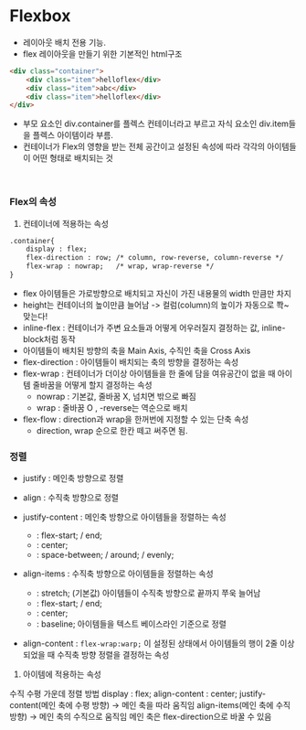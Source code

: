 # Flexbox
- 레이아웃 배치 전용 기능.
- flex 레이아웃을 만들기 위한 기본적인 html구조
```html
<div class="container">
    <div class="item">helloflex</div>
    <div class="item">abc</div>
    <div class="item">helloflex</div>
</div>
```
- 부모 요소인 div.container를 플렉스 컨테이너라고 부르고 자식 요소인 div.item들을 플렉스 아이템이라 부름.
- 컨테이너가 Flex의 영향을 받는 전체 공간이고 설정된 속성에 따라 각각의 아이템들이 어떤 형태로 배치되는 것
<br>

### Flex의 속성 
1. 컨테이너에 적용하는 속성
```html
.container{
    display : flex;
    flex-direction : row; /* column, row-reverse, column-reverse */
    flex-wrap : nowrap;   /* wrap, wrap-reverse */
}
```
- flex 아이템들은 가로방향으로 배치되고 자신이 가진 내용물의 width 만큼만 차지
- height는 컨테이너의 높이만큼 늘어남 -> 컬럼(column)의 높이가 자동으로 쫙~ 맞는다!
- inline-flex : 컨테이너가 주변 요소들과 어떻게 어우러질지 결정하는 값, inline-block처럼 동작
- 아이템들이 배치된 방향의 축을 Main Axis, 수직인 축을 Cross Axis
- flex-direction : 아이템들이 배치되는 축의 방향을 결정하는 속성
- flex-wrap : 컨테이너가 더이상 아이템들을 한 줄에 담을 여유공간이 없을 때 아이템 줄바꿈을 어떻게 할지 결정하는 속성
  - nowrap : 기본값, 줄바꿈 X, 넘치면 밖으로 빠짐
  - wrap : 줄바꿈 O , -reverse는 역순으로 배치
- flex-flow : direction과 wrap을 한꺼번에 지정할 수 있는 단축 속성
  - direction, wrap 순으로 한칸 떼고 써주면 됨.

### 정렬
- justify : 메인축 방향으로 정렬
- align : 수직축 방향으로 정렬

- justify-content : 메인축 방향으로 아이템들을 정렬하는 속성
  - : flex-start; / end; 
  - : center;
  - : space-between; / around; / evenly; 
- align-items : 수직축 방향으로 아이템들을 정렬하는 속성
  - : stretch; (기본값) 아이템들이 수직축 방향으로 끝까지 쭈욱 늘어남
  - : flex-start; / end;
  - : center;
  - : baseline; 아이템들을 텍스트 베이스라인 기준으로 정렬
- align-content : `flex-wrap:warp;` 이 설정된 상태에서 아이템들의 행이 2줄 이상 되었을 때 수직축 방향 정렬을 결정하는 속성


1. 아이템에 적용하는 속성

수직 수평 가운데 정렬 방법
display : flex;
align-content : center;
justify-content(메인 축에 수평 방향) -> 메인 축을 따라 움직임
align-items(메인 축에 수직 방향) -> 메인 축의 수직으로 움직임
메인 축은 flex-direction으로 바꿀 수 있음